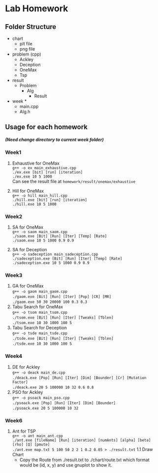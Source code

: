 # Lab Homework
## Folder Structure
- chart
  - plt file
  - png file
- problem (cpp)
  - Ackley
  - Deception
  - OneMax
  - Tsp
- result
  - Problem
    - Alg
      - Result
- week *
  - main.cpp
  - Alg.h

## Usage for each homework
##### (Need change directory to current week folder)
### Week1
1. Exhaustive for OneMax \
`g++ -o ex main_exhaustive.cpp`\
`./ex.exe [bit] [run] [iteration]`\
`./ex.exe 10 5 1000` \
Can see the result file at `homework/result/onemax/exhaustive`

3. Hill for OneMax \
`g++ -o hill main_hill.cpp` \
`./hill.exe [bit] [run] [iteration]` \
`./hill.exe 10 5 1000`

### Week2
1. SA for OneMax \
  `g++ -o saom main_saom.cpp` \
  `./saom.exe [Bit] [Run] [Iter] [Temp] [Rate]` \
  `./saom.exe 10 5 1000 0.9 0.9`

2. SA for Deception \
  `g++ -o sadeception main_sadeception.cpp` \
  `./sadeception.exe [Bit] [Run] [Iter] [Temp] [Rate]` \
  `./sadeception.exe 10 5 1000 0.9 0.9`

### Week3
1. GA for OneMax \
  `g++ -o gaom main_gaom.cpp` \
  `./gaom.exe [Bit] [Run] [Iter] [Pop] [CR] [MR]` \
  `./gaom.exe 50 30 20000 100 0.3 0.3`
2. Tabu Search for OneMax \
  `g++ -o tsom main_tsom.cpp` \
  `./tsom.exe [Bit] [Run] [Iter] [Tweaks] [Tblen]` \
  `./tsom.exe 10 30 1000 100 5`
4. Tabu Search for Deception \
  `g++ -o tsde main_tsde.cpp` \
  `./tsde.exe [Bit] [Run] [Iter] [Tweaks] [Tblen]` \
  `./tsde.exe 10 30 1000 100 5`

### Week4
1. DE for Ackley \
  `g++ -o deack main_de.cpp` \
  `./deack.exe [Pop] [Run] [Iter] [Dim] [Bounder] [Cr] [Mutation Factor]` \
  `./deack.exe 20 5 100000 10 32 0.6 0.8`
2. PSO for Ackley \
  `g++ -o psoack main_pso.cpp` \
  `./psoack.exe [Pop] [Run] [Iter] [Dim] [Bounder]` \
  `./psoack.exe 20 5 100000 10 32`

### Week6
1. Ant for TSP \
  `g++ -o ant main_ant.cpp` \
  `./ant.exe [fileName] [Run] [iteration] [numAnts] [alpha] [beta] [rho] [Q] [pmute]` \
  `./ant.exe map.txt 5 100 50 2 2 1 0.2 0.05 > ./result.txt`
1.1 Draw Chart
    - Copy the Route from ./result.txt to ./chart/route.txt which format would be (id, x, y) and use gnuplot to show it.
